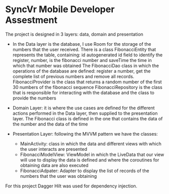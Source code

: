 # SyncVr Mobile Developer Assestment 

The project is designed in 3 layers: data,
domain and presentation
- In the Data layer is the database, I use Room for the
storage of the numbers that the user received. There is a class
FibonacciEntity that represents the table, containing: id autogenerated id field to identify the register, number, is the fibonacci number and saveTime the time in which that number was obtained
The FibonacciDao class in which the operations of the database are defined: register a number, get the complete list of previous numbers and remove all records.
FibonacciProvider is the class that returns a random number of the first 30 numbers of the fibonacci sequence
FibonacciRepository is the class that is responsible for interacting with the database and the class to provide the numbers

- Domain Layer: it is where the use cases are defined for the different actions performed in the Data layer, then supplied to the presentation layer. The Fibonacci class is defined in
the one that contains the data of the number and the data of the time


- Presentation Layer: following the MVVM pattern we have the classes:
  * MainActivity: class in which the data and different views with which the user interacts are presented
  * FibonacciModelView: ViewModel in which the LiveData that our view will use to display the data is defined
and where the coroutines for obtaining data are also executed
  * FibonacciAdpater: Adapter to display the list of records of the numbers that the user was obtaining

For this project Dagger Hilt was used for dependency injection.
